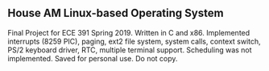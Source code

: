 House AM Linux-based Operating System
-----
Final Project for ECE 391 Spring 2019. Written in C and x86. Implemented interrupts (8259 PIC), paging, ext2 file system, system calls, context switch, PS/2 keyboard driver, RTC, multiple terminal support.
Scheduling was not implemented.
Saved for personal use. Do not copy.

